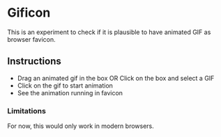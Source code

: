 # Gificon
This is an experiment to check if it is  plausible to have animated GIF as browser favicon.

## Instructions
- Drag an animated gif in the box OR Click on the  box and  select a GIF
- Click on the gif to start animation
- See  the animation running in  favicon

### Limitations
For  now, this would only work in modern browsers.
